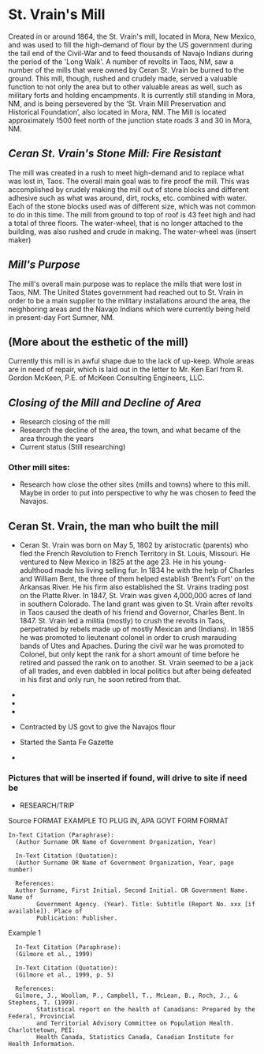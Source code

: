 # St. Vrain's Mill
 Created in or around 1864, the St. Vrain's mill, located in Mora, New Mexico, and was used to fill the high-demand of flour by the US government during the tail end of the Civil-War and to feed thousands of Navajo Indians during the period of the 'Long Walk'. A number of revolts in Taos, NM, saw a number of the mills that were owned by Ceran St. Vrain be burned to the ground. This mill, though, rushed and crudely made, served a valuable function to not only the area but to other valuable areas as well, such as military forts and holding encampments.  It is currently still standing in Mora, NM, and is being persevered by the ‘St. Vrain Mill Preservation and Historical Foundation’, also located in Mora, NM. The Mill is located approximately 1500 feet north of the junction state roads 3 and 30 in Mora, NM. 

## *Ceran St. Vrain's Stone Mill: Fire Resistant*
 The mill was created in a rush to meet high-demand and to replace what was lost in, Taos. The overall main goal was to fire proof the mill. This was accomplished by crudely making the mill out of stone blocks and different adhesive such as what was around, dirt, rocks, etc. combined with water. Each of the stone blocks used was of different size, which was not common to do in this time.  The mill from ground to top of roof is 43 feet high and had a total of three floors. The water-wheel, that is no longer attached to the building, was also rushed and crude in making. The water-wheel was (insert maker) 

## *Mill's Purpose*
The mill's overall main purpose was to replace the mills that were lost in Taos, NM. The United States government had reached out to St. Vrain in order to be a main supplier to the military installations around the area, the neighboring areas and the Navajo Indians which were currently being held in present-day Fort Sumner, NM.  

## (More about the esthetic of the mill)
  Currently this mill is in awful shape due to the lack of up-keep. Whole areas are in need of repair, which is 
  laid out in the letter to Mr. Ken Earl from R. Gordon McKeen, P.E. of McKeen Consulting Engineers, LLC.  

## *Closing of the Mill and Decline of Area*
- Research closing of the mill
- Research the decline of the area, the town, and what became of the area through the years
- Current status
(Still researching)

### Other mill sites:
- Research how close the other sites (mills and towns) where to this mill. Maybe in order to put into perspective to why he was chosen to feed the Navajos.

## Ceran St. Vrain, the man who built the mill
- Ceran St. Vrain was born on May 5, 1802 by aristocratic (parents) who fled the French Revolution to French Territory in St. Louis, Missouri. He ventured to New Mexico in 1825 at the age 23. He in his young-adulthood made his living selling fur. In 1834 he with the help of Charles and William Bent, the three of them helped establish ‘Brent’s Fort' on the Arkansas River. He his firm also established the St. Vrains trading post on the Platte River. In 1847, St. Vrain was given 4,000,000 acres of land in southern Colorado. The land grant was given to St. Vrain after revolts in Taos caused the death of his friend and Governor, Charles Bent. In 1847. St. Vrain led a militia (mostly) to crush the revolts in Taos, perpetrated by rebels made up of mostly Mexican and (Indians). In 1855 he was promoted to lieutenant colonel in order to crush marauding bands of Utes and Apaches. During the civil war he was promoted to Colonel, but only kept the rank for a short amount of time before he retired and passed the rank on to another. St. Vrain seemed to be a jack of all trades, and even dabbled in local politics but after being defeated in his first and only run, he soon retired from that. 
- 
- 
- 
- Contracted by US govt to give the Navajos flour
- Started the Santa Fe Gazette 





-

### Pictures that will be inserted if found, will drive to site if need be
- RESEARCH/TRIP


Source FORMAT EXAMPLE TO PLUG IN, APA GOVT FORM FORMAT

    In-Text Citation (Paraphrase): 
      (Author Surname OR Name of Government Organization, Year)
     
      In-Text Citation (Quotation):
      (Author Surname OR Name of Government Organization, Year, page number)
 
      References:
      Author Surname, First Initial. Second Initial. OR Government Name. Name of
            Government Agency. (Year). Title: Subtitle (Report No. xxx [if available]). Place of
            Publication: Publisher.
 
Example 1 
 
      In-Text Citation (Paraphrase): 
      (Gilmore et al., 1999)
     
      In-Text Citation (Quotation):
      (Gilmore et al., 1999, p. 5)
 
      References:
      Gilmore, J., Woollam, P., Campbell, T., McLean, B., Roch, J., & Stephens, T. (1999).
            Statistical report on the health of Canadians: Prepared by the Federal, Provincial
            and Territorial Advisory Committee on Population Health. Charlottetown, PEI:
            Health Canada, Statistics Canada, Canadian Institute for Health Information.

